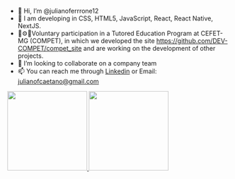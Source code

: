 - 👋 Hi, I’m @julianoferrrone12
- 👀 I am developing in CSS, HTML5, JavaScript, React, React Native, NextJS.
- 💙⚙💚Voluntary participation in a Tutored Education Program at CEFET-MG (COMPET), in which we developed the site https://github.com/DEV-COMPET/compet_site and are working on the development of other projects.
- 💞️ I’m looking to collaborate on a company team
- 📫 You can reach me through [Linkedin](https://www.linkedin.com/in/juliano-caetano/) or Email: julianofcaetano@gmail.com

<a href="https://github.com/julianoferrrone12">
  <img height="180em" src="https://github-readme-stats.vercel.app/api?username=julianoferrrone12&show_icons=true&theme=dracula&include_all_commits=true&count_private=true"/>
  <img height="180em" src="https://github-readme-stats.vercel.app/api/top-langs/?username=julianoferrrone12&layout=compact&langs_count=7&theme=dracula"/>
</di

<!---
julianoferrrone12/julianoferrrone12 is a ✨ special ✨ repository because its `README.md` (this file) appears on your GitHub profile.
You can click the Preview link to take a look at your changes.
--->
